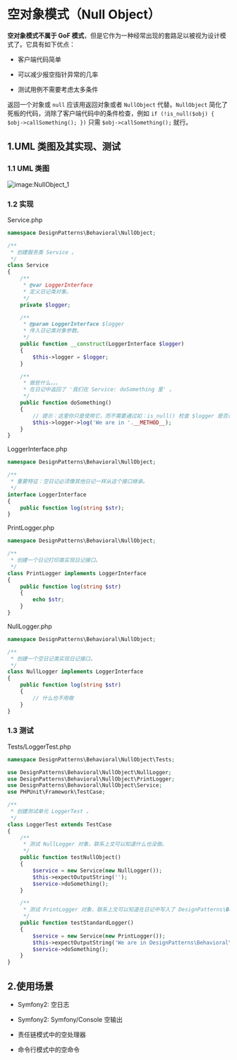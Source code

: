 # 空对象模式（Null Object）

**空对象模式不属于 GoF 模式**，但是它作为一种经常出现的套路足以被视为设计模式了。它具有如下优点：

+ 客户端代码简单

+ 可以减少报空指针异常的几率

+ 测试用例不需要考虑太多条件

返回一个对象或 `null` 应该用返回对象或者 `NullObject` 代替。`NullObject` 简化了死板的代码，消除了客户端代码中的条件检查，例如 `if (!is_null($obj) { $obj->callSomething(); })` 只需 `$obj->callSomething();` 就行。

## 1.UML 类图及其实现、测试

### 1.1 UML 类图

![image:NullObject_1](https://github.com/TomatoZ7/notes-of-tz/blob/master/Programming/DesignPatterns/images/NullObject_1.jpg)

### 1.2 实现

Service.php

```php
namespace DesignPatterns\Behavioral\NullObject;

/**
 * 创建服务类 Service 。
 */
class Service
{
    /**
     * @var LoggerInterface
     * 定义日记类对象。
     */
    private $logger;

    /**
     * @param LoggerInterface $logger
     * 传入日记类对象参数。
     */
    public function __construct(LoggerInterface $logger)
    {
        $this->logger = $logger;
    }

    /**
     * 做些什么。。。
     * 在日记中返回了 '我们在 Service: doSomething 里' 。
     */
    public function doSomething()
    {
        // 提示：这里你只是使用它，而不需要通过如：is_null() 检查 $logger 是否已经设置。
        $this->logger->log('We are in '.__METHOD__);
    }
}
```

LoggerInterface.php

```php
namespace DesignPatterns\Behavioral\NullObject;

/**
 * 重要特征：空日记必须像其他日记一样从这个接口继承。
 */
interface LoggerInterface
{
    public function log(string $str);
}
```

PrintLogger.php

```php
namespace DesignPatterns\Behavioral\NullObject;

/**
 * 创建一个日记打印类实现日记接口。
 */
class PrintLogger implements LoggerInterface
{
    public function log(string $str)
    {
        echo $str;
    }
}
```

NullLogger.php

```php
namespace DesignPatterns\Behavioral\NullObject;

/**
 * 创建一个空日记类实现日记接口。
 */
class NullLogger implements LoggerInterface
{
    public function log(string $str)
    {
        // 什么也不用做
    }
}
```

### 1.3 测试

Tests/LoggerTest.php

```php
namespace DesignPatterns\Behavioral\NullObject\Tests;

use DesignPatterns\Behavioral\NullObject\NullLogger;
use DesignPatterns\Behavioral\NullObject\PrintLogger;
use DesignPatterns\Behavioral\NullObject\Service;
use PHPUnit\Framework\TestCase;

/**
 * 创建测试单元 LoggerTest 。
 */
class LoggerTest extends TestCase
{
    /**
     * 测试 NullLogger 对象，联系上文可以知道什么也没做。
     */
    public function testNullObject()
    {
        $service = new Service(new NullLogger());
        $this->expectOutputString('');
        $service->doSomething();
    }

    /**
     * 测试 PrintLogger 对象，联系上文可以知道在日记中写入了 DesignPatterns\Behavioral\NullObject\Service::doSomething 。
     */
    public function testStandardLogger()
    {
        $service = new Service(new PrintLogger());
        $this->expectOutputString('We are in DesignPatterns\Behavioral\NullObject\Service::doSomething');
        $service->doSomething();
    }
}
```

## 2.使用场景

+ Symfony2: 空日志

+ Symfony2: Symfony/Console 空输出

+ 责任链模式中的空处理器

+ 命令行模式中的空命令